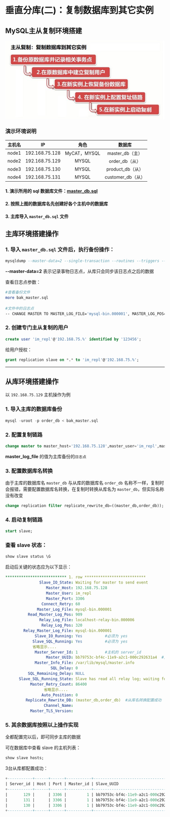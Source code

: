 # 垂直分库(二)：复制数据库到其它实例

## MySQL主从复制环境搭建

![配置主从复制步骤](../images/24.jpg)

### 演示环境说明

| 主机名 | IP | 角色 | 数据库 |
| :---: | :---: | :---: | :---: |
| node1 | 192.168.75.128 | MyCAT，MYSQL| master_db（主） |
| node2 | 192.168.75.129 | MYSQL| order_db（从） |
| node3 | 192.168.75.130 | MYSQL| product_db（从） |
| node4 | 192.168.75.131 | MYSQL| customer_db（从） |

#### 1. 演示所用的 sql 数据库文件：[master_db.sql](../file/master_db.sql)

#### 2. 按照上图的数据库名先创建好各个主机中的数据库

#### 3. 主库导入 `master_db.sql` 文件

## 主库环境搭建操作

### 1. 导入 `master_db.sql` 文件后，执行备份操作：

```sql
mysqldump --master-data=2 --single-transaction --routines --triggers --events -uroot -p master_db > bak_master.sql
```

**--master-data=2** 表示记录事物日志点，从库只会同步该日志点之后的数据

查看日志点参数：

```bash
#查看备份文件
more bak_master.sql

#文件中的日志点
-- CHANGE MASTER TO MASTER_LOG_FILE='mysql-bin.000001', MASTER_LOG_POS=154;
```

### 2. 创建专门主从复制的用户

```sql
create user 'im_repl'@'192.168.75.%' identified by '123456';
```

给用户授权：

```sql
grant replication slave on *.* to 'im_repl'@'192.168.75.%';
```

---

## 从库环境搭建操作

以 `192.168.75.129` 主机操作为例

### 1. 导入主库的数据库备份

```sql
mysql -uroot -p order_db < bak_master.sql
```

### 2. 配置复制链路

```sql
change master to master_host='192.168.75.128',master_user='im_repl',master_password='123456',master_log_file='mysql-bin.000001', MASTER_LOG_POS=154;
```

**master_log_file** 的值为主库备份的`日志点`

### 3. 配置数据库名转换

由于主库的数据库名 `master_db` 与从库的数据库名 `order_db` 名称不一样，复制时会报错，需要配置数据库名转换，在复制时转换从库名为 `master_db`，但实际名称没有改变

```sql
change replication filter replicate_rewrite_db=((master_db,order_db));
```

### 4. 启动复制链路

```sql
start slave;
```

### 查看 slave 状态：

```sql
show slave status \G
```

启动后关键的状态应为以下显示：

```yml
*************************** 1. row ***************************
               Slave_IO_State: Waiting for master to send event
                  Master_Host: 192.168.75.128
                  Master_User: im_repl
                  Master_Port: 3306
                Connect_Retry: 60
              Master_Log_File: mysql-bin.000001
          Read_Master_Log_Pos: 909
               Relay_Log_File: localhost-relay-bin.000006
                Relay_Log_Pos: 320
        Relay_Master_Log_File: mysql-bin.000001
             Slave_IO_Running: Yes          #必须为 yes
            Slave_SQL_Running: Yes          #必须为 yes
            省略显示....
             Master_Server_Id: 1            #主机的 server_id
                  Master_UUID: bb79753c-bf4c-11e9-a2c1-000c292631a4  #主库的server_uuid
             Master_Info_File: /var/lib/mysql/master.info
                    SQL_Delay: 0
          SQL_Remaining_Delay: NULL
      Slave_SQL_Running_State: Slave has read all relay log; waiting for more updates
           Master_Retry_Count: 86400
                 省略显示....
                Auto_Position: 0
         Replicate_Rewrite_DB: (master_db,order_db)  #从库名转换配置成功
                 Channel_Name: 
           Master_TLS_Version:
```

### 5. 其余数据库按照以上操作实现

全都配置完以后，即可同步主库的数据

可在数据库中查看 slave 的主机列表：

```sql
show slave hosts;
```

3台从库都配置成功：

```sql
+-----------+------+------+-----------+--------------------------------------+
| Server_id | Host | Port | Master_id | Slave_UUID                           |
+-----------+------+------+-----------+--------------------------------------+
|       129 |      | 3306 |         1 | bb79753c-bf4c-11e9-a2c1-000c292631b5 |
|       131 |      | 3306 |         1 | bb79753c-bf4c-11e9-a2c1-000c292631d7 |
|       130 |      | 3306 |         1 | bb79753c-bf4c-11e9-a2c1-000c292631c6 |
+-----------+------+------+-----------+--------------------------------------+
```


